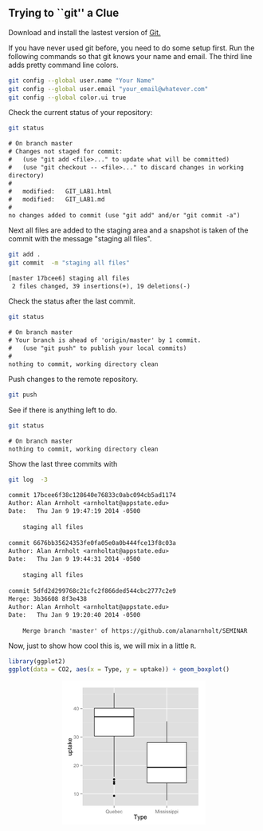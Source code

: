 ## Trying to ``git'' a Clue


Download and install the lastest version of [Git.](http://git-scm.com/downloads)




If you have never used git before, you need to do some setup first.  Run the following commands so that git knows your name and email.  The third line adds pretty command line colors. 


```bash
git config --global user.name "Your Name"
git config --global user.email "your_email@whatever.com"
git config --global color.ui true
```


Check the current status of your repository:

```bash
git status
```

```
# On branch master
# Changes not staged for commit:
#   (use "git add <file>..." to update what will be committed)
#   (use "git checkout -- <file>..." to discard changes in working directory)
#
#	modified:   GIT_LAB1.html
#	modified:   GIT_LAB1.md
#
no changes added to commit (use "git add" and/or "git commit -a")
```


Next all files are added to the staging area and a snapshot is taken of the commit with the message "staging all files".

```bash
git add .
git commit  -m "staging all files"
```

```
[master 17bcee6] staging all files
 2 files changed, 39 insertions(+), 19 deletions(-)
```


Check the status after the last commit.

```bash
git status
```

```
# On branch master
# Your branch is ahead of 'origin/master' by 1 commit.
#   (use "git push" to publish your local commits)
#
nothing to commit, working directory clean
```

Push changes to the remote repository. 

```bash
git push
```

See if there is anything left to do.

```bash
git status
```

```
# On branch master
nothing to commit, working directory clean
```

Show the last three commits with

```bash
git log  -3
```

```
commit 17bcee6f38c128640e76833c0abc094cb5ad1174
Author: Alan Arnholt <arnholtat@appstate.edu>
Date:   Thu Jan 9 19:47:19 2014 -0500

    staging all files

commit 6676bb35624353fe0fa05e0a0b444fce13f8c03a
Author: Alan Arnholt <arnholtat@appstate.edu>
Date:   Thu Jan 9 19:44:31 2014 -0500

    staging all files

commit 5dfd2d299768c21cfc2f866ded544cbc2777c2e9
Merge: 3b36608 8f3e438
Author: Alan Arnholt <arnholtat@appstate.edu>
Date:   Thu Jan 9 19:20:40 2014 -0500

    Merge branch 'master' of https://github.com/alanarnholt/SEMINAR
```


Now, just to show how cool this is, we will mix in a little `R`.


```r
library(ggplot2)
ggplot(data = CO2, aes(x = Type, y = uptake)) + geom_boxplot()
```

<img src="figure/Rgraph.png" title="plot of chunk Rgraph" alt="plot of chunk Rgraph" style="display: block; margin: auto;" />

